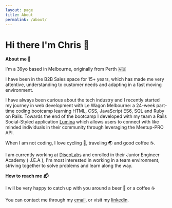 ```yaml
---
layout: page
title: About
permalink: /about/
---
```


# Hi there I'm Chris 👋

**About me 🔭**

<sl-avatar shape="circle" initials="CW" image="https://res.cloudinary.com/oeelsafe/image/upload/v1627111944/r88j7skh1f3mpb4pd8lah4nag3kc.jpg" label="Chris Wade Developer" class="about" >
</sl-avatar>


I'm a 39yo based in Melbourne, originally from Perth 🇦🇺

I have been in the B2B Sales space for 15+ years, which has made me very attentive, understanding to customer needs and adapting in a fast moving environment.

I have always been curious about the tech industry and I recently started my journey in web development with Le Wagon Melbourne: a 24-week part-time coding bootcamp learning HTML, CSS, JavaScript ES6, SQL and Ruby on Rails. Towards the end of the bootcamp I developed with my team a Rails Social-Styled application [Lumina](www.love-lumina.me) which allows users to connect with like minded individuals in their community through leveraging the Meetup-PRO API.

When I am not coding, I love cycling 🚴, traveling 🌏 and good coffee ☕.

I am currently working at [DiscoLabs](https://www.discolabs.com/) and enrolled in their Junior Engineer Academy ( J.E.A ), I'm most interested in working in a team environment, striving together to solve problems and learn along the way.

**How to reach me 📬**

I will be very happy to catch up with you around a beer 🍺 or a coffee ☕

You can contact me through my [email](mailto:chris@wadespace.net), or visit my [linkedin](https://www.linkedin.com/in/chris-wade-59690959/).
